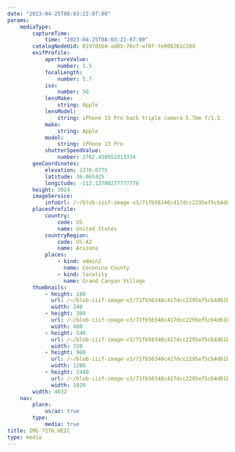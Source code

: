 ```yaml
---
date: "2023-04-25T08:03:22-07:00"
params:
    mediaType:
        captureTime:
            time: "2023-04-25T08:03:22-07:00"
        catalogNodeUid: 0197d164-ad05-76c7-af0f-7e008261c28d
        exifProfile:
            apertureValue:
                number: 1.5
            focalLength:
                number: 5.7
            iso:
                number: 50
            lensMake:
                string: Apple
            lensModel:
                string: iPhone 13 Pro back triple camera 5.7mm f/1.5
            make:
                string: Apple
            model:
                string: iPhone 13 Pro
            shutterSpeedValue:
                number: 2762.430952313334
        geoCoordinates:
            elevation: 1376.0775
            latitude: 36.065425
            longitude: -112.13780277777778
        height: 3024
        imageService:
            infoUrl: /~/blob-iiif-image-v3/71fb56348c417dcc2295ef5cb4d61b48a39499807aa0e3f6eaadb9904b403841/info.json
        placesProfile:
            country:
                code: US
                name: United States
            countryRegion:
                code: US-AZ
                name: Arizona
            places:
                - kind: admin2
                  name: Coconino County
                - kind: locality
                  name: Grand Canyon Village
        thumbnails:
            - height: 180
              url: /~/blob-iiif-image-v3/71fb56348c417dcc2295ef5cb4d61b48a39499807aa0e3f6eaadb9904b403841/full/240%2C180/0/default.jpg
              width: 240
            - height: 360
              url: /~/blob-iiif-image-v3/71fb56348c417dcc2295ef5cb4d61b48a39499807aa0e3f6eaadb9904b403841/full/480%2C360/0/default.jpg
              width: 480
            - height: 540
              url: /~/blob-iiif-image-v3/71fb56348c417dcc2295ef5cb4d61b48a39499807aa0e3f6eaadb9904b403841/full/720%2C540/0/default.jpg
              width: 720
            - height: 960
              url: /~/blob-iiif-image-v3/71fb56348c417dcc2295ef5cb4d61b48a39499807aa0e3f6eaadb9904b403841/full/1280%2C960/0/default.jpg
              width: 1280
            - height: 1440
              url: /~/blob-iiif-image-v3/71fb56348c417dcc2295ef5cb4d61b48a39499807aa0e3f6eaadb9904b403841/full/1920%2C1440/0/default.jpg
              width: 1920
        width: 4032
    nav:
        place:
            us/az: true
        type:
            media: true
title: IMG_7276.HEIC
type: media
---
```

